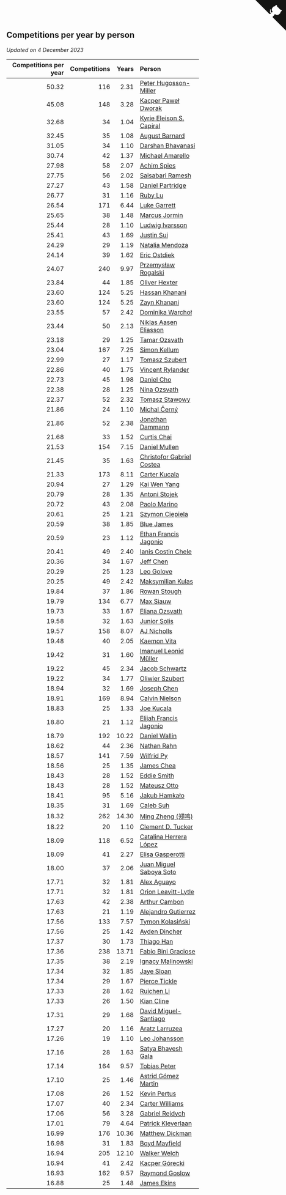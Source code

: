 ## Competitions per year by person

*Updated on  4 December 2023*

| Competitions per year | Competitions | Years | Person |
| ---: | ---: | ---: | :--- |
| 50.32 | 116 | 2.31 | [Peter Hugosson-Miller](https://www.worldcubeassociation.org/persons/2021HUGO01) |
| 45.08 | 148 | 3.28 | [Kacper Paweł Dworak](https://www.worldcubeassociation.org/persons/2020DWOR01) |
| 32.68 | 34 | 1.04 | [Kyrie Eleison S. Capiral](https://www.worldcubeassociation.org/persons/2022CAPI02) |
| 32.45 | 35 | 1.08 | [August Barnard](https://www.worldcubeassociation.org/persons/2022BARN21) |
| 31.05 | 34 | 1.10 | [Darshan Bhavanasi](https://www.worldcubeassociation.org/persons/2022BHAV01) |
| 30.74 | 42 | 1.37 | [Michael Amarello](https://www.worldcubeassociation.org/persons/2022AMAR09) |
| 27.98 | 58 | 2.07 | [Achim Spies](https://www.worldcubeassociation.org/persons/2021SPIE01) |
| 27.75 | 56 | 2.02 | [Saisabari Ramesh](https://www.worldcubeassociation.org/persons/2021RAME01) |
| 27.27 | 43 | 1.58 | [Daniel Partridge](https://www.worldcubeassociation.org/persons/2022PART02) |
| 26.77 | 31 | 1.16 | [Ruby Lu](https://www.worldcubeassociation.org/persons/2022LURU01) |
| 26.54 | 171 | 6.44 | [Luke Garrett](https://www.worldcubeassociation.org/persons/2017GARR05) |
| 25.65 | 38 | 1.48 | [Marcus Jormin](https://www.worldcubeassociation.org/persons/2022JORM01) |
| 25.44 | 28 | 1.10 | [Ludwig Ivarsson](https://www.worldcubeassociation.org/persons/2022IVAR01) |
| 25.41 | 43 | 1.69 | [Justin Sui](https://www.worldcubeassociation.org/persons/2022SUIJ01) |
| 24.29 | 29 | 1.19 | [Natalia Mendoza](https://www.worldcubeassociation.org/persons/2022MEND24) |
| 24.14 | 39 | 1.62 | [Eric Ostdiek](https://www.worldcubeassociation.org/persons/2022OSTD01) |
| 24.07 | 240 | 9.97 | [Przemysław Rogalski](https://www.worldcubeassociation.org/persons/2013ROGA02) |
| 23.84 | 44 | 1.85 | [Oliver Hexter](https://www.worldcubeassociation.org/persons/2022HEXT01) |
| 23.60 | 124 | 5.25 | [Hassan Khanani](https://www.worldcubeassociation.org/persons/2018KHAN26) |
| 23.60 | 124 | 5.25 | [Zayn Khanani](https://www.worldcubeassociation.org/persons/2018KHAN28) |
| 23.55 | 57 | 2.42 | [Dominika Warchoł](https://www.worldcubeassociation.org/persons/2021WARC01) |
| 23.44 | 50 | 2.13 | [Niklas Aasen Eliasson](https://www.worldcubeassociation.org/persons/2021ELIA01) |
| 23.18 | 29 | 1.25 | [Tamar Ozsvath](https://www.worldcubeassociation.org/persons/2022OZSV04) |
| 23.04 | 167 | 7.25 | [Simon Kellum](https://www.worldcubeassociation.org/persons/2016KELL12) |
| 22.99 | 27 | 1.17 | [Tomasz Szubert](https://www.worldcubeassociation.org/persons/2022SZUB02) |
| 22.86 | 40 | 1.75 | [Vincent Rylander](https://www.worldcubeassociation.org/persons/2022RYLA01) |
| 22.73 | 45 | 1.98 | [Daniel Cho](https://www.worldcubeassociation.org/persons/2021CHOD01) |
| 22.38 | 28 | 1.25 | [Nina Ozsvath](https://www.worldcubeassociation.org/persons/2022OZSV03) |
| 22.37 | 52 | 2.32 | [Tomasz Stawowy](https://www.worldcubeassociation.org/persons/2021STAW01) |
| 21.86 | 24 | 1.10 | [Michal Černý](https://www.worldcubeassociation.org/persons/2022CERN03) |
| 21.86 | 52 | 2.38 | [Jonathan Dammann](https://www.worldcubeassociation.org/persons/2021DAMM01) |
| 21.68 | 33 | 1.52 | [Curtis Chai](https://www.worldcubeassociation.org/persons/2022CHAI02) |
| 21.53 | 154 | 7.15 | [Daniel Mullen](https://www.worldcubeassociation.org/persons/2016MULL04) |
| 21.45 | 35 | 1.63 | [Christofor Gabriel Costea](https://www.worldcubeassociation.org/persons/2022COST03) |
| 21.33 | 173 | 8.11 | [Carter Kucala](https://www.worldcubeassociation.org/persons/2015KUCA01) |
| 20.94 | 27 | 1.29 | [Kai Wen Yang](https://www.worldcubeassociation.org/persons/2022YANG19) |
| 20.79 | 28 | 1.35 | [Antoni Stojek](https://www.worldcubeassociation.org/persons/2022STOJ03) |
| 20.72 | 43 | 2.08 | [Paolo Marino](https://www.worldcubeassociation.org/persons/2021MARI04) |
| 20.61 | 25 | 1.21 | [Szymon Ciepiela](https://www.worldcubeassociation.org/persons/2022CIEP01) |
| 20.59 | 38 | 1.85 | [Blue James](https://www.worldcubeassociation.org/persons/2022JAME01) |
| 20.59 | 23 | 1.12 | [Ethan Francis Jagonio](https://www.worldcubeassociation.org/persons/2022JAGO03) |
| 20.41 | 49 | 2.40 | [Ianis Costin Chele](https://www.worldcubeassociation.org/persons/2021CHEL01) |
| 20.36 | 34 | 1.67 | [Jeff Chen](https://www.worldcubeassociation.org/persons/2022CHEN19) |
| 20.29 | 25 | 1.23 | [Leo Golove](https://www.worldcubeassociation.org/persons/2022GOLO02) |
| 20.25 | 49 | 2.42 | [Maksymilian Kulas](https://www.worldcubeassociation.org/persons/2021KULA02) |
| 19.84 | 37 | 1.86 | [Rowan Stough](https://www.worldcubeassociation.org/persons/2022STOU01) |
| 19.79 | 134 | 6.77 | [Max Siauw](https://www.worldcubeassociation.org/persons/2017SIAU02) |
| 19.73 | 33 | 1.67 | [Eliana Ozsvath](https://www.worldcubeassociation.org/persons/2022OZSV01) |
| 19.58 | 32 | 1.63 | [Junior Solis](https://www.worldcubeassociation.org/persons/2022SOLI03) |
| 19.57 | 158 | 8.07 | [AJ Nicholls](https://www.worldcubeassociation.org/persons/2015NICH04) |
| 19.48 | 40 | 2.05 | [Kaemon Vita](https://www.worldcubeassociation.org/persons/2021VITA01) |
| 19.42 | 31 | 1.60 | [Imanuel Leonid Müller](https://www.worldcubeassociation.org/persons/2022MULL02) |
| 19.22 | 45 | 2.34 | [Jacob Schwartz](https://www.worldcubeassociation.org/persons/2021SCHW01) |
| 19.22 | 34 | 1.77 | [Oliwier Szubert](https://www.worldcubeassociation.org/persons/2022SZUB01) |
| 18.94 | 32 | 1.69 | [Joseph Chen](https://www.worldcubeassociation.org/persons/2022CHEN16) |
| 18.91 | 169 | 8.94 | [Calvin Nielson](https://www.worldcubeassociation.org/persons/2014NIEL03) |
| 18.83 | 25 | 1.33 | [Joe Kucala](https://www.worldcubeassociation.org/persons/2022KUCA01) |
| 18.80 | 21 | 1.12 | [Elijah Francis Jagonio](https://www.worldcubeassociation.org/persons/2022JAGO02) |
| 18.79 | 192 | 10.22 | [Daniel Wallin](https://www.worldcubeassociation.org/persons/2013WALL03) |
| 18.62 | 44 | 2.36 | [Nathan Rahn](https://www.worldcubeassociation.org/persons/2021RAHN01) |
| 18.57 | 141 | 7.59 | [Wilfrid Py](https://www.worldcubeassociation.org/persons/2016PYWI01) |
| 18.56 | 25 | 1.35 | [James Chea](https://www.worldcubeassociation.org/persons/2022CHEA05) |
| 18.43 | 28 | 1.52 | [Eddie Smith](https://www.worldcubeassociation.org/persons/2022SMIT20) |
| 18.43 | 28 | 1.52 | [Mateusz Otto](https://www.worldcubeassociation.org/persons/2022OTTO01) |
| 18.41 | 95 | 5.16 | [Jakub Hamkało](https://www.worldcubeassociation.org/persons/2018HAMK01) |
| 18.35 | 31 | 1.69 | [Caleb Suh](https://www.worldcubeassociation.org/persons/2022SUHC01) |
| 18.32 | 262 | 14.30 | [Ming Zheng (郑鸣)](https://www.worldcubeassociation.org/persons/2009ZHEN11) |
| 18.22 | 20 | 1.10 | [Clement D. Tucker](https://www.worldcubeassociation.org/persons/2022TUCK09) |
| 18.09 | 118 | 6.52 | [Catalina Herrera López](https://www.worldcubeassociation.org/persons/2017LOPE31) |
| 18.09 | 41 | 2.27 | [Elisa Gasperotti](https://www.worldcubeassociation.org/persons/2021GASP01) |
| 18.00 | 37 | 2.06 | [Juan Miguel Saboya Soto](https://www.worldcubeassociation.org/persons/2021SOTO01) |
| 17.71 | 32 | 1.81 | [Alex Aguayo](https://www.worldcubeassociation.org/persons/2022AGUA01) |
| 17.71 | 32 | 1.81 | [Orion Leavitt-Lytle](https://www.worldcubeassociation.org/persons/2022LEAV01) |
| 17.63 | 42 | 2.38 | [Arthur Cambon](https://www.worldcubeassociation.org/persons/2021CAMB01) |
| 17.63 | 21 | 1.19 | [Alejandro Gutierrez](https://www.worldcubeassociation.org/persons/2022GUTI09) |
| 17.56 | 133 | 7.57 | [Tymon Kolasiński](https://www.worldcubeassociation.org/persons/2016KOLA02) |
| 17.56 | 25 | 1.42 | [Ayden Dincher](https://www.worldcubeassociation.org/persons/2022DINC01) |
| 17.37 | 30 | 1.73 | [Thiago Han](https://www.worldcubeassociation.org/persons/2022HANT01) |
| 17.36 | 238 | 13.71 | [Fabio Bini Graciose](https://www.worldcubeassociation.org/persons/2010GRAC02) |
| 17.35 | 38 | 2.19 | [Ignacy Malinowski](https://www.worldcubeassociation.org/persons/2021MALI02) |
| 17.34 | 32 | 1.85 | [Jaye Sloan](https://www.worldcubeassociation.org/persons/2022SLOA01) |
| 17.34 | 29 | 1.67 | [Pierce Tickle](https://www.worldcubeassociation.org/persons/2022TICK01) |
| 17.33 | 28 | 1.62 | [Ruichen Li](https://www.worldcubeassociation.org/persons/2022LIRU02) |
| 17.33 | 26 | 1.50 | [Kian Cline](https://www.worldcubeassociation.org/persons/2022CLIN01) |
| 17.31 | 29 | 1.68 | [David Miguel-Santiago](https://www.worldcubeassociation.org/persons/2022MIGU02) |
| 17.27 | 20 | 1.16 | [Aratz Larruzea](https://www.worldcubeassociation.org/persons/2022LARR02) |
| 17.26 | 19 | 1.10 | [Leo Johansson](https://www.worldcubeassociation.org/persons/2022JOHA08) |
| 17.16 | 28 | 1.63 | [Satya Bhavesh Gala](https://www.worldcubeassociation.org/persons/2022GALA03) |
| 17.14 | 164 | 9.57 | [Tobias Peter](https://www.worldcubeassociation.org/persons/2014PETE03) |
| 17.10 | 25 | 1.46 | [Astrid Gómez Martin](https://www.worldcubeassociation.org/persons/2022MART26) |
| 17.08 | 26 | 1.52 | [Kevin Pertus](https://www.worldcubeassociation.org/persons/2022PERT01) |
| 17.07 | 40 | 2.34 | [Carter Williams](https://www.worldcubeassociation.org/persons/2021WILL06) |
| 17.06 | 56 | 3.28 | [Gabriel Rejdych](https://www.worldcubeassociation.org/persons/2020REJD01) |
| 17.01 | 79 | 4.64 | [Patrick Kleverlaan](https://www.worldcubeassociation.org/persons/2019KLEV01) |
| 16.99 | 176 | 10.36 | [Matthew Dickman](https://www.worldcubeassociation.org/persons/2013DICK01) |
| 16.98 | 31 | 1.83 | [Boyd Mayfield](https://www.worldcubeassociation.org/persons/2022MAYF01) |
| 16.94 | 205 | 12.10 | [Walker Welch](https://www.worldcubeassociation.org/persons/2011WELC01) |
| 16.94 | 41 | 2.42 | [Kacper Górecki](https://www.worldcubeassociation.org/persons/2021GORE01) |
| 16.93 | 162 | 9.57 | [Raymond Goslow](https://www.worldcubeassociation.org/persons/2014GOSL01) |
| 16.88 | 25 | 1.48 | [James Ekins](https://www.worldcubeassociation.org/persons/2022EKIN01) |


<a href="https://github.com/jonatanklosko/wca_statistics" class="github-corner" aria-label="View source on Github"><svg width="80" height="80" viewBox="0 0 250 250" style="fill:#151513; color:#fff; position: absolute; top: 0; border: 0; right: 0;" aria-hidden="true"><path d="M0,0 L115,115 L130,115 L142,142 L250,250 L250,0 Z"></path><path d="M128.3,109.0 C113.8,99.7 119.0,89.6 119.0,89.6 C122.0,82.7 120.5,78.6 120.5,78.6 C119.2,72.0 123.4,76.3 123.4,76.3 C127.3,80.9 125.5,87.3 125.5,87.3 C122.9,97.6 130.6,101.9 134.4,103.2" fill="currentColor" style="transform-origin: 130px 106px;" class="octo-arm"></path><path d="M115.0,115.0 C114.9,115.1 118.7,116.5 119.8,115.4 L133.7,101.6 C136.9,99.2 139.9,98.4 142.2,98.6 C133.8,88.0 127.5,74.4 143.8,58.0 C148.5,53.4 154.0,51.2 159.7,51.0 C160.3,49.4 163.2,43.6 171.4,40.1 C171.4,40.1 176.1,42.5 178.8,56.2 C183.1,58.6 187.2,61.8 190.9,65.4 C194.5,69.0 197.7,73.2 200.1,77.6 C213.8,80.2 216.3,84.9 216.3,84.9 C212.7,93.1 206.9,96.0 205.4,96.6 C205.1,102.4 203.0,107.8 198.3,112.5 C181.9,128.9 168.3,122.5 157.7,114.1 C157.9,116.9 156.7,120.9 152.7,124.9 L141.0,136.5 C139.8,137.7 141.6,141.9 141.8,141.8 Z" fill="currentColor" class="octo-body"></path></svg></a><style>.github-corner:hover .octo-arm{animation:octocat-wave 560ms ease-in-out}@keyframes octocat-wave{0%,100%{transform:rotate(0)}20%,60%{transform:rotate(-25deg)}40%,80%{transform:rotate(10deg)}}@media (max-width:500px){.github-corner:hover .octo-arm{animation:none}.github-corner .octo-arm{animation:octocat-wave 560ms ease-in-out}}</style>
